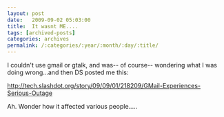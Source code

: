 ```yaml
---
layout: post
date:	2009-09-02 05:03:00
title:  It wasnt ME....
tags: [archived-posts]
categories: archives
permalink: /:categories/:year/:month/:day/:title/
---
```

I couldn't use gmail or gtalk, and was-- of course-- wondering what I was doing wrong...and then DS posted me this:


http://tech.slashdot.org/story/09/09/01/218209/GMail-Experiences-Serious-Outage


Ah. Wonder how it affected various people.....
